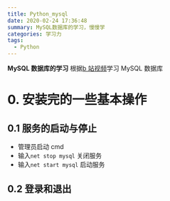 ```yaml
---
title: Python_mysql
date: 2020-02-24 17:36:48
summary: MySQL数据库的学习，慢慢学
categories: 学习力
tags:
  - Python
---
```


**MySQL 数据库的学习**
根据[b 站视频](https://www.bilibili.com/video/av49181542)学习 MySQL 数据库

<!--more-->

# 0. 安装完的一些基本操作

## 0.1 服务的启动与停止

- 管理员启动 cmd
- 输入`net stop mysql` 关闭服务
- 输入`net start mysql` 启动服务

## 0.2 登录和退出
